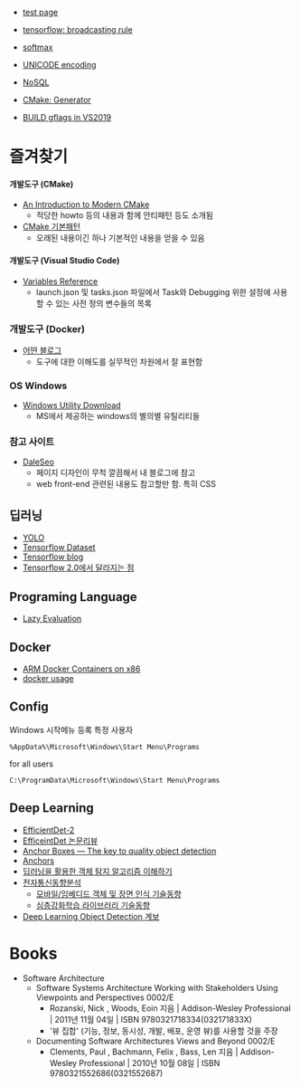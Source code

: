 
* [test page](https://bartkim.github.io/2018/12/04/bbb)
* [tensorflow: broadcasting rule](https://bartkim.github.io/2019/01/27/tensorflow_broadcasting_rule)
* [softmax](https://bartkim.github.io/2019/01/27/softmax)

* [UNICODE encoding](https://bartkim.github.io/2019/03/10/UNICODE_encoding)
* [NoSQL](https://bartkim.github.io/2019/06/20/NoSQL)

* [CMake: Generator](_posts/cmake/generate.md)
* [BUILD gflags in VS2019](post/build_gflags.md)

# 즐겨찾기
#### 개발도구 (CMake)
* [An Introduction to Modern CMake](https://cliutils.gitlab.io/modern-cmake/)
  * 적당한 howto 등의 내용과 함께 안티패턴 등도 소개됨
* [CMake 기본패턴](https://www.tuwlab.com/27270)
  * 오래된 내용이긴 하나 기본적인 내용을 얻을 수 있음
#### 개발도구 (Visual Studio Code)
* [Variables Reference](https://code.visualstudio.com/docs/editor/variables-reference)
  * launch.json 및 tasks.json 파일에서 Task와 Debugging 위한 설정에 사용할 수 있는 사전 정의 변수들의 목록
### 개발도구 (Docker)
  * [어떤 블로그](https://zinirun.github.io/categories/cloud/docker/)
    * 도구에 대한 이해도를 실무적인 차원에서 잘 표현함
### OS Windows
* [Windows Utility Download](https://docs.microsoft.com/en-us/sysinternals/downloads/procmon)
  * MS에서 제공하는 windows의 별의별 유틸리티들

### 참고 사이트
* [DaleSeo](https://www.daleseo.com/)
  * 페이지 디자인이 무척 깔끔해서 내 블로그에 참고
  * web front-end 관련된 내용도 참고할만 함. 특히 CSS

## 딥러닝
* [YOLO](https://curt-park.github.io/2017-03-26/yolo/)
* [Tensorflow Dataset](https://cyc1am3n.github.io/2018/09/13/how-to-use-dataset-in-tensorflow.html)
* [Tensorflow blog](https://tensorflow.blog/2017/05/10/tf%EC%9D%98-%ED%85%90%EC%84%9C%EC%99%80-%EC%83%81%EC%88%98-%EB%B3%80%EC%88%98-%ED%94%8C%EB%A0%88%EC%9D%B4%EC%8A%A4%ED%99%80%EB%8D%94/)
* [Tensorflow 2.0에서 달라지는 점](https://medium.com/@ljb7977/%ED%85%90%EC%84%9C%ED%94%8C%EB%A1%9C%EC%9A%B0-2-0%EC%97%90%EC%84%9C-%EB%8B%AC%EB%9D%BC%EC%A7%80%EB%8A%94-%EC%A0%90-6e233e0c7fbe)

## Programing Language
* [Lazy Evaluation](post/programming_language/lazy_evaluation.md)

## Docker
* [ARM Docker Containers on x86](https://www.stereolabs.com/docs/docker/building-arm-container-on-x86)
* [docker usage](post/docker_usage.md)

## Config
Windows 시작메뉴 등록
특정 사용자
```
%AppData%\Microsoft\Windows\Start Menu\Programs
```
for all users
```
C:\ProgramData\Microsoft\Windows\Start Menu\Programs
```


## Deep Learning
* [EfficientDet-2](https://jjeamin.github.io/paper/2019/11/23/EfficientDet2/)
* [EfficeintDet 논문리뷰](https://hoya012.github.io/blog/EfficientDet-Review/)
* [Anchor Boxes — The key to quality object detection](https://medium.com/@andersasac/anchor-boxes-the-key-to-quality-object-detection-ddf9d612d4f9)
* [Anchors](https://medipixel.github.io/post/2019-06-14-anchor-target/)
* [딥러닝을 활용한 객체 탐지 알고리즘 이해하기](https://blogs.sas.com/content/saskorea/2018/12/21/%EB%94%A5%EB%9F%AC%EB%8B%9D%EC%9D%84-%ED%99%9C%EC%9A%A9%ED%95%9C-%EA%B0%9D%EC%B2%B4-%ED%83%90%EC%A7%80-%EC%95%8C%EA%B3%A0%EB%A6%AC%EC%A6%98-%EC%9D%B4%ED%95%B4%ED%95%98%EA%B8%B0/)
* [전자통신동향분석](https://ettrends.etri.re.kr/ettrends/180/#section0)
  * [모바일/임베디드 객체 및 장면 인식 기술동향](https://ettrends.etri.re.kr/ettrends/180/0905180012/)
  * [심층강화학습 라이브러리 기술동향](https://ettrends.etri.re.kr/ettrends/180/0905180008/34-6_87-99.pdf)
* [Deep Learning Object Detection 계보](https://blog.naver.com/phj8498/221772316253)



# Books
* Software Architecture
  * Software Systems Architecture Working with Stakeholders Using Viewpoints and Perspectives 0002/E
    * Rozanski, Nick , Woods, Eoin 지음 | Addison-Wesley Professional | 2011년 11월 04일 | ISBN 9780321718334(032171833X)
    * '뷰 집합' (기능, 정보, 동시성, 개발, 배포, 운영 뷰)를 사용할 것을 주장
  * Documenting Software Architectures Views and Beyond 0002/E
    * Clements, Paul , Bachmann, Felix , Bass, Len 지음 | Addison-Wesley Professional | 2010년 10월 08일 | ISBN 9780321552686(0321552687)
